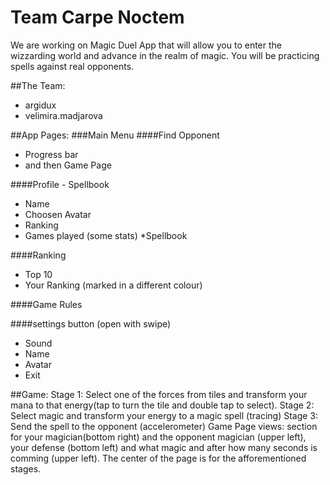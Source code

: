 # Team Carpe Noctem

We are working on Magic Duel App that will allow you to enter the wizzarding world and advance in the realm of magic. You will be practicing spells against real opponents.

##The Team:
 * argidux
 * velimira.madjarova

##App Pages:
###Main Menu
####Find Opponent
* Progress bar
* and then Game Page

####Profile - Spellbook
* Name
* Choosen Avatar
* Ranking
* Games played (some stats)
 *Spellbook

####Ranking
* Top 10
* Your Ranking (marked in a different colour)

####Game Rules

####settings button (open with swipe)
* Sound
* Name
* Avatar
* Exit

##Game:
Stage 1: Select one of the forces from tiles and transform your mana to that energy(tap to turn the tile and double tap to select).
Stage 2: Select magic and transform your energy to a magic spell (tracing)
Stage 3: Send the spell to the opponent (accelerometer)
Game Page views: section for your magician(bottom right) and the opponent magician (upper left), your defense (bottom left) and what magic and after how many seconds is comming (upper left). The center of the page is for the afforementioned stages.
